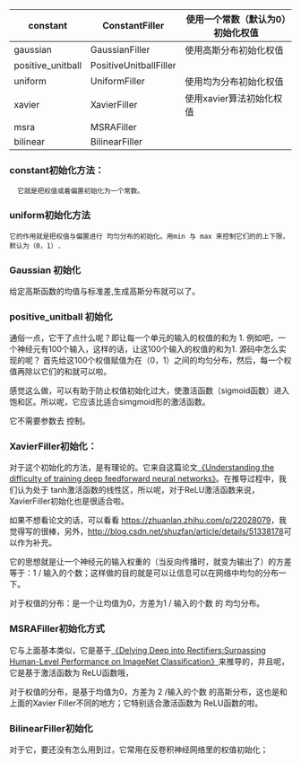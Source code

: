 | constant          | ConstantFiller         | 使用一个常数（默认为0）初始化权值 |
| ----------------- | ---------------------- | --------------------------------- |
| gaussian          | GaussianFiller         | 使用高斯分布初始化权值            |
| positive_unitball | PositiveUnitballFiller |                                   |
| uniform           | UniformFiller          | 使用均为分布初始化权值            |
| xavier            | XavierFiller           | 使用xavier算法初始化权值          |
| msra              | MSRAFiller             |                                   |
| bilinear          | BilinearFiller         |                                   |

### constant初始化方法：

      它就是把权值或着偏置初始化为一个常数。

### uniform初始化方法

    它的作用就是把权值与偏置进行 均匀分布的初始化。用min 与 max 来控制它们的的上下限，默认为（0，1）.

### Gaussian 初始化

给定高斯函数的均值与标准差,生成高斯分布就可以了。

### positive_unitball 初始化

通俗一点，它干了点什么呢？即让每一个单元的输入的权值的和为 1. 例如吧，一个神经元有100个输入，这样的话，让这100个输入的权值的和为1. 源码中怎么实现的呢？ 首先给这100个权值赋值为在（0，1）之间的均匀分布，然后，每一个权值再除以它们的和就可以啦。

感觉这么做，可以有助于防止权值初始化过大，使激活函数（sigmoid函数）进入饱和区。所以呢，它应该比适合simgmoid形的激活函数。

它不需要参数去 控制。

### XavierFiller初始化：

对于这个初始化的方法，是有理论的。它来自这篇论文[《Understanding the difficulty of training deep feedforward neural networks》](http://machinelearning.wustl.edu/mlpapers/paper_files/AISTATS2010_GlorotB10.pdf)。在推导过程中，我们认为处于 tanh激活函数的线性区，所以呢，对于ReLU激活函数来说，XavierFiller初始化也是很适合啦。

如果不想看论文的话，可以看看 <https://zhuanlan.zhihu.com/p/22028079>，我觉得写的很棒，另外，<http://blog.csdn.net/shuzfan/article/details/51338178>可以作为补充。

它的思想就是让一个神经元的输入权重的（当反向传播时，就变为输出了）的方差等于：1 / 输入的个数；这样做的目的就是可以让信息可以在网络中均匀的分布一下。

对于权值的分布：是一个让均值为0，方差为1 / 输入的个数 的 均匀分布。

### MSRAFiller初始化方式

它与上面基本类似，它是基于[《Delving Deep into Rectifiers:Surpassing Human-Level Performance on ImageNet Classification》](http://arxiv.org/pdf/1502.01852.pdf)来推导的，并且呢，它是基于激活函数为 ReLU函数哦，

对于权值的分布，是基于均值为0，方差为 2 /输入的个数 的高斯分布，这也是和上面的Xavier Filler不同的地方；它特别适合激活函数为 ReLU函数的啦。

### BilinearFiller初始化

对于它，要还没有怎么用到过，它常用在反卷积神经网络里的权值初始化；